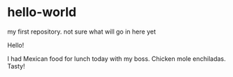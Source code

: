 # hello-world
my first repository. not sure what will go in here yet

Hello!

I had Mexican food for lunch today with my boss. Chicken mole enchiladas. Tasty!
